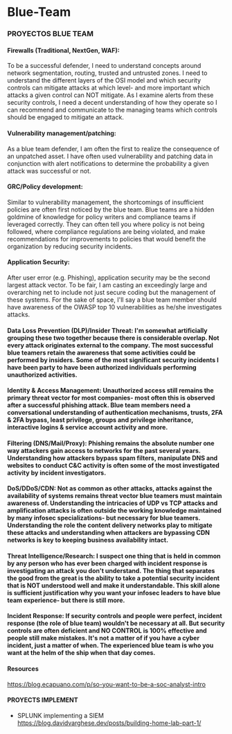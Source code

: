# Blue-Team

### PROYECTOS BLUE TEAM

#### Firewalls (Traditional, NextGen, WAF): 
To be a successful defender, I need to understand concepts around network segmentation, routing, trusted and untrusted zones. I need to understand the different layers of the OSI model and which security controls can mitigate attacks at which level- and more important which attacks a given control can NOT mitigate. As I examine alerts from these security controls, I need a decent understanding of how they operate so I can recommend and communicate to the managing teams which controls should be engaged to mitigate an attack.
    
#### Vulnerability management/patching: 
As a blue team defender, I am often the first to realize the consequence of an unpatched asset. I have often used vulnerability and patching data in conjunction with alert notifications to determine the probability a given attack was successful or not.
    
#### GRC/Policy development: 
Similar to vulnerability management, the shortcomings of insufficient policies are often first noticed by the blue team. Blue teams are a hidden goldmine of knowledge for policy writers and compliance teams if leveraged correctly. They can often tell you where policy is not being followed, where compliance regulations are being violated, and make recommendations for improvements to policies that would benefit the organization by reducing security incidents.

#### Application Security: 
After user error (e.g. Phishing), application security may be the second largest attack vector. To be fair, I am casting an exceedingly large and overarching net to include not just secure coding but the management of these systems. For the sake of space, I'll say a blue team member should have awareness of the OWASP top 10 vulnerabilities as he/she investigates attacks.
    
#### Data Loss Prevention (DLP)/Insider Threat: I'm somewhat artificially grouping these two together because there is considerable overlap. Not every attack originates external to the company. The most successful blue teamers retain the awareness that some activities could be performed by insiders. Some of the most significant security incidents I have been party to have been authorized individuals performing unauthorized activities.

#### Identity & Access Management: Unauthorized access still remains the primary threat vector for most companies- most often this is observed after a successful phishing attack. Blue team members need a conversational understanding of authentication mechanisms, trusts, 2FA & 2FA bypass, least privilege, groups and privilege inheritance, interactive logins & service account activity and more.

#### Filtering (DNS/Mail/Proxy): Phishing remains the absolute number one way attackers gain access to networks for the past several years. Understanding how attackers bypass spam filters, manipulate DNS and websites to conduct C&C activity is often some of the most investigated activity by incident investigators.

#### DoS/DDoS/CDN: Not as common as other attacks, attacks against the availability of systems remains threat vector blue teamers must maintain awareness of. Understanding the intricacies of UDP vs TCP attacks and amplification attacks is often outside the working knowledge maintained by many infosec specializations- but necessary for blue teamers. Understanding the role the content delivery networks play to mitigate these attacks and understanding when attackers are bypassing CDN networks is key to keeping business availability intact.

#### Threat Intelligence/Research: I suspect one thing that is held in common by any person who has ever been charged with incident response is investigating an attack you don't understand. The thing that separates the good from the great is the ability to take a potential security incident that is NOT understood well and make it understandable. This skill alone is sufficient justification why you want your infosec leaders to have blue team experience- but there is still more.

#### Incident Response: If security controls and people were perfect, incident response (the role of blue team) wouldn't be necessary at all. But security controls are often deficient and NO CONTROL is 100% effective and people still make mistakes. It's not a matter of if you have a cyber incident, just a matter of when. The experienced blue team is who you want at the helm of the ship when that day comes.

#### Resources

https://blog.ecapuano.com/p/so-you-want-to-be-a-soc-analyst-intro

#### PROYECTS IMPLEMENT

+ SPLUNK implementing a SIEM https://blog.davidvarghese.dev/posts/building-home-lab-part-1/
